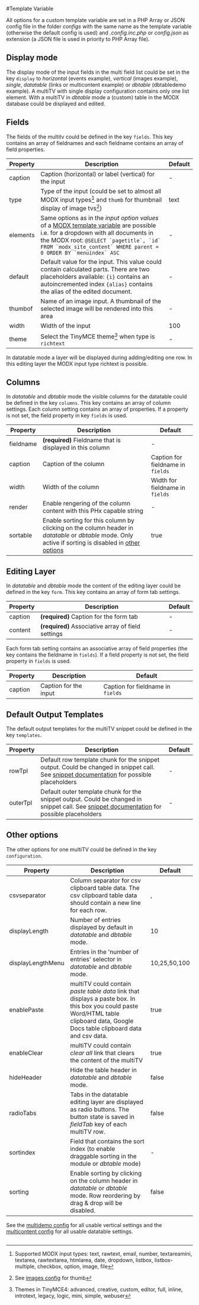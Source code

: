 #Template Variable

All options for a custom template variable are set in a PHP Array or JSON config file in the folder *configs* with the same name as the template variable (otherwise the default config is used) and *.config.inc.php* or *config.json* as extension (a JSON file is used in priority to PHP Array file).

## Display mode

The display mode of the input fields in the multi field list could be set in the key `display` to *horizontal* (events example), *vertical* (images example), *single*, *datatable* (links or multicontent example) or *dbtable* (dbtabledemo example). A multiTV with single display configuration contains only one list element. With a multiTV in *dbtable* mode a (custom) table in the MODX database could be displayed and edited.

## Fields

The fields of the multitv could be defined in the key `fields`. This key contains an array of fieldnames and each fieldname contains an array of field properties.

Property | Description | Default
-------- | ----------- | -------
caption | Caption (horizontal) or label (vertical) for the input | -
type | Type of the input (could be set to almost all MODX input types[^1] and `thumb` for thumbnail display of image tvs[^2]) | text
elements | Same options as in the *input option values* of a [MODX template variable](http://rtfm.modx.com/evolution/1.0/developers-guide/template-variables/creating-a-template-variable) are possible i.e. for a dropdown with all documents in the MODX root: ``@SELECT `pagetitle`, `id` FROM `modx_site_content` WHERE parent = 0 ORDER BY `menuindex` ASC`` | -
default | Default value for the input. This value could contain calculated parts. There are two placeholders available: `{i}` contains an autoincremented index `{alias}` contains the alias of the edited document. | -
thumbof | Name of an image input. A thumbnail of the selected image will be rendered into this area | -
width | Width of the input | 100
theme | Select the TinyMCE theme[^3] when type is `richtext` | -

[^1]: Supported MODX input types: text, rawtext, email, number, textareamini, textarea, rawtextarea, htmlarea, date, dropdown, listbox, listbox-multiple, checkbox, option, image, file
[^2]: See [images config](https://github.com/Jako/multiTV/blob/master/assets/tvs/multitv/configs/images.config.inc.php) for thumb
[^3]: Themes in TinyMCE4: advanced, creative, custom, editor, full, inline, introtext, legacy, logic, mini, simple, webuser

In datatable mode a layer will be displayed during adding/editing one row. In this editing layer the MODX input type richtext is possible.

## Columns

In *datatable* and *dbtable* mode the visible columns for the datatable could be defined in the key `columns`. This key contains an array of column settings. Each column setting contains an array of properties. If a property is not set, the field property in key `fields` is used.

Property | Description | Default
-------- | ----------- | -------
fieldname | **(required)** Fieldname that is displayed in this column | -
caption | Caption of the column | Caption for fieldname in `fields`
width | Width of the column | Width for fieldname in `fields`
render | Enable rengering of the column content with this PHx capable string | -
sortable | Enable sorting for this column by clicking on the column header in *datatable* or *dbtable* mode. Only active if sorting is disabled in [other options](#other-options) | true

## Editing Layer

In *datatable* and *dbtable* mode the content of the editing layer could be defined in the key `form`. This key contains an array of form tab settings.

Property | Description | Default
-------- | ----------- | -------
caption | **(required)** Caption for the form tab | -
content | **(required)** Associative array of field settings | -

Each form tab setting contains an associative array of field properties (the key contains the fieldname in `fields`). If a field property is not set, the field property in `fields` is used.

Property | Description | Default
-------- | ----------- | -------
caption | Caption for the input | Caption for fieldname in `fields`

## Default Output Templates

The default output templates for the multiTV snippet could be defined in the key `templates`.

Property | Description | Default
---- | ----------- | -------
rowTpl | Default row template chunk for the snippet output. Could be changed in snippet call. See [snippet documentation](/multiTV/snippet.html) for possible placeholders | -
outerTpl | Default outer template chunk for the snippet output. Could be changed in snippet call. See [snippet documentation](/multiTV/snippet.html) for possible placeholders | -

##   Other options

The other options for one multiTV could be defined in the key `configuration`.

Property | Description | Default
---- | ----------- | -------
csvseparator | Column separator for csv clipboard table data. The csv clipboard table data should contain a new line for each row. | ,
displayLength | Number of entries displayed by default in *datatable* and *dbtable* mode. | 10
displayLengthMenu | Entries in the 'number of entries' selector in *datatable* and *dbtable* mode. | 10,25,50,100
enablePaste | multiTV could contain *paste table data* link that displays a paste box. In this box you could paste Word/HTML table clipboard data, Google Docs table clipboard data and csv data. | true
enableClear | multiTV could contain *clear all* link that clears the content of the multiTV | true
hideHeader | Hide the table header in *datatable* and *dbtable* mode. | false
radioTabs | Tabs in the datatable editing layer are displayed as radio buttons. The button state is saved in *fieldTab* key of each multiTV row. | false
sortindex | Field that contains the sort index (to enable draggable sorting in the module or *dbtable* mode) | -
sorting | Enable sorting by clicking on the column header in *datatable* or *dbtable* mode. Row reordering by drag & drop will be disabled. | false

See the [multidemo config](https://github.com/Jako/multiTV/blob/master/assets/tvs/multitv/configs/multidemo.config.inc.php) for all usable vertical settings and the [multicontent config](https://github.com/Jako/multiTV/blob/master/assets/tvs/multitv/configs/multicontent.config.inc.php) for all usable datatable settings.

<!-- Piwik -->
<script type="text/javascript">
  var _paq = _paq || [];
  _paq.push(['trackPageView']);
  _paq.push(['enableLinkTracking']);
  (function() {
    var u="//piwik.partout.info/";
    _paq.push(['setTrackerUrl', u+'piwik.php']);
    _paq.push(['setSiteId', 12]);
    var d=document, g=d.createElement('script'), s=d.getElementsByTagName('script')[0];
    g.type='text/javascript'; g.async=true; g.defer=true; g.src=u+'piwik.js'; s.parentNode.insertBefore(g,s);
  })();
</script>
<noscript><p><img src="//piwik.partout.info/piwik.php?idsite=12" style="border:0;" alt="" /></p></noscript>
<!-- End Piwik Code -->
